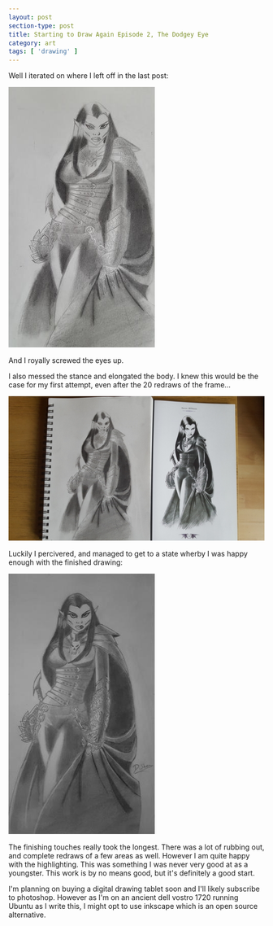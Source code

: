 ```yaml
---
layout: post
section-type: post
title: Starting to Draw Again Episode 2, The Dodgey Eye
category: art
tags: [ 'drawing' ]
---
```


Well I iterated on where I left off in the last post:

<a href="/img/drawing/starting/start-draw-03.jpg" alt="stage 3 drawing fantasy lady elf warrior">
<img src="/img/drawing/starting/start-draw-03-small.jpg" />
</a>

And I royally screwed the eyes up. 

I also messed the stance and elongated the body. I knew this would be the case for my first attempt, even after the 20 redraws of the frame...

<a href="/img/drawing/starting/start-draw-02.jpg" alt="stage 3 drawing fantasy lady elf warrior">
<img src="/img/drawing/starting/start-draw-02-small.jpg"/>
</a>

Luckily I percivered, and managed to get to a state wherby I was happy enough with the finished drawing:

<a href="/img/drawing/starting/start-draw-05.jpg" alt="stage 4 drawing fantasy lady elf warrior">
<img src="/img/drawing/starting/start-draw-05-small.jpg"/>
</a>

The finishing touches really took the longest. There was a lot of rubbing out, and complete redraws of a few areas as well.
However I am quite happy with the highlighting. This was something I was never very good at as a youngster. This work is by no means good, but it's definitely a good start. 

I'm planning on buying a digital drawing tablet soon and I'll likely subscribe to photoshop. However as I'm on an ancient dell vostro 1720 running Ubuntu as I write this, I might opt to use inkscape which is an open source alternative.

